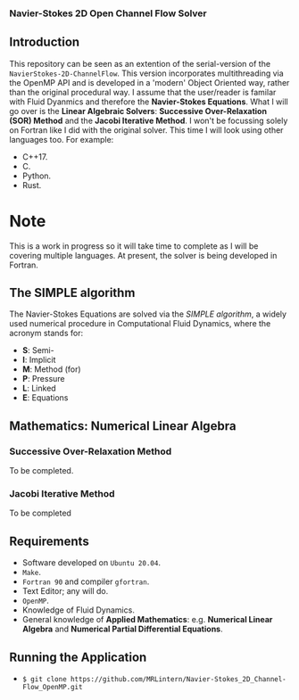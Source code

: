 ### Navier-Stokes 2D Open Channel Flow Solver

## Introduction
This repository can be seen as an extention of the serial-version of the `NavierStokes-2D-ChannelFlow`.
This version incorporates multithreading via the OpenMP API and is developed in a 'modern' Object Oriented way, rather than the original procedural way.
I assume that the user/reader is familar with Fluid Dyanmics and therefore the **Navier-Stokes Equations**.
What I will go over is the **Linear Algebraic Solvers**: **Successive Over-Relaxation (SOR) Method** and the **Jacobi Iterative Method**.
I won't be focussing solely on Fortran like I did with the original solver. This time I will look using other languages too.
For example:

* C++17.
* C.
* Python.
* Rust.

# Note

This is a work in progress so it will take time to complete as I will be covering multiple languages.
At present, the solver is being developed in Fortran.

## The SIMPLE algorithm

The Navier-Stokes Equations are solved via the *SIMPLE algorithm*, a widely used numerical procedure in Computational Fluid Dynamics, where the acronym stands for:

* **S**: Semi-
* **I**: Implicit
* **M**: Method (for)
* **P**: Pressure
* **L**: Linked
* **E**: Equations

## Mathematics: Numerical Linear Algebra

### Successive Over-Relaxation Method

To be completed.

### Jacobi Iterative Method

To be completed

## Requirements

* Software developed on `Ubuntu 20.04`.
* `Make`.
* `Fortran 90` and compiler `gfortran`.
* Text Editor; any will do.
* `OpenMP`.
* Knowledge of Fluid Dynamics.
* General knowledge of **Applied Mathematics**: e.g. **Numerical Linear Algebra** and **Numerical Partial Differential Equations**.

## Running the Application

* `$ git clone https://github.com/MRLintern/Navier-Stokes_2D_Channel-Flow_OpenMP.git`
